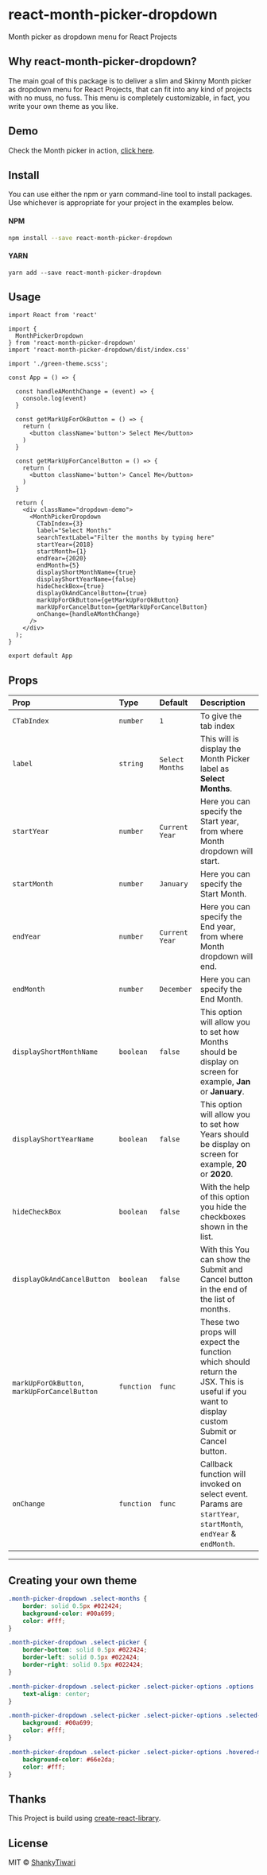 # react-month-picker-dropdown
Month picker as dropdown menu for React Projects

## Why react-month-picker-dropdown?

The main goal of this package is to deliver a slim and Skinny Month picker as dropdown menu for React Projects, that can fit into any kind of projects with no muss, no fuss. This menu is completely customizable, in fact, you write your own theme as you like.

## Demo

Check the Month picker in action, [click here](https://stackblitz.com/edit/react-n3swqy).

## Install
You can use either the npm or yarn command-line tool to install packages. Use whichever is appropriate for your project in the examples below.

#### NPM
```bash
npm install --save react-month-picker-dropdown
```
#### YARN
```          
yarn add --save react-month-picker-dropdown
```

## Usage

```tsx
import React from 'react'

import {
  MonthPickerDropdown
} from 'react-month-picker-dropdown'
import 'react-month-picker-dropdown/dist/index.css'

import './green-theme.scss';

const App = () => {

  const handleAMonthChange = (event) => {
    console.log(event)
  }

  const getMarkUpForOkButton = () => {
    return (
      <button className='button'> Select Me</button>
    )
  }

  const getMarkUpForCancelButton = () => {
    return (
      <button className='button'> Cancel Me</button>
    )
  }

  return (
    <div className="dropdown-demo">
      <MonthPickerDropdown
        CTabIndex={3}
        label="Select Months"
        searchTextLabel="Filter the months by typing here"
        startYear={2018}
        startMonth={1}
        endYear={2020}
        endMonth={5}
        displayShortMonthName={true}
        displayShortYearName={false}
        hideCheckBox={true}
        displayOkAndCancelButton={true}
        markUpForOkButton={getMarkUpForOkButton}
        markUpForCancelButton={getMarkUpForCancelButton}
        onChange={handleAMonthChange}
      />
    </div>
  );
}

export default App

```
## Props

| Prop  | Type  | Default | Description |
|:--------- | :---- | :----   |:----  |
| `CTabIndex` | `number` | `1` | To give the tab index
| `label` | `string` | `Select Months` | This will is display the Month Picker label as **Select Months**.
| `startYear` | `number` | `Current Year` | Here you can specify the Start year, from where Month dropdown will start.
| `startMonth` | `number` | `January` | Here you can specify the Start Month.
| `endYear` | `number` | `Current Year` | Here you can specify the End year, from where Month dropdown will end.
| `endMonth` | `number` | `December` | Here you can specify the End Month.
| `displayShortMonthName` | `boolean` | `false` | This option will allow you to set how Months should be display on screen for example, **Jan** or **January**.
| `displayShortYearName` | `boolean` | `false` | This option will allow you to set how Years should be display on screen for example, **20** or **2020**.
| `hideCheckBox` | `boolean` | `false` | With the help of this option you hide the checkboxes shown in the list.
| `displayOkAndCancelButton` | `boolean` | `false` | With this You can show the Submit and Cancel button in the end of the list of months.
| `markUpForOkButton`, `markUpForCancelButton` | `function` | `func` | These two props will expect the function which should return the JSX. This is useful if you want to display custom Submit or Cancel button.
| `onChange` | `function` | `func` | Callback function will invoked on select event. Params are `startYear`, `startMonth`, `endYear` & `endMonth`.

----


## Creating your own theme
```css
.month-picker-dropdown .select-months {
    border: solid 0.5px #022424;
    background-color: #00a699;
    color: #fff;
}

.month-picker-dropdown .select-picker {
    border-bottom: solid 0.5px #022424;
    border-left: solid 0.5px #022424;
    border-right: solid 0.5px #022424;
}

.month-picker-dropdown .select-picker .select-picker-options .options .option-title {
    text-align: center;
}

.month-picker-dropdown .select-picker .select-picker-options .selected-month-background-color {
    background: #00a699;
    color: #fff;
}

.month-picker-dropdown .select-picker .select-picker-options .hovered-month-background-color {
    background-color: #66e2da;
    color: #fff;
}
```

## Thanks

This Project is build using [create-react-library](https://www.npmjs.com/package/create-react-library).

## License

MIT © [ShankyTiwari](https://github.com/ShankyTiwari)
